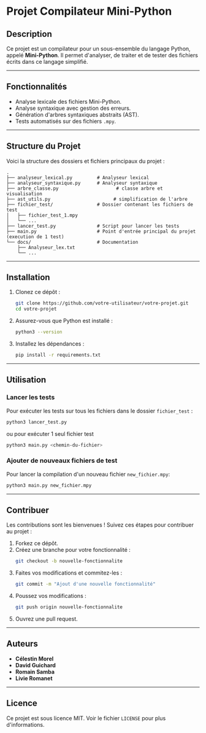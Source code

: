 # Projet Compilateur Mini-Python

## Description

Ce projet est un compilateur pour un sous-ensemble du langage Python, appelé **Mini-Python**. Il permet d'analyser, de traiter et de tester des fichiers écrits dans ce langage simplifié.

---

## Fonctionnalités

- Analyse lexicale des fichiers Mini-Python.
- Analyse syntaxique avec gestion des erreurs.
- Génération d'arbres syntaxiques abstraits (AST).
- Tests automatisés sur des fichiers `.mpy`.

---

## Structure du Projet

Voici la structure des dossiers et fichiers principaux du projet :

```
.
├── analyseur_lexical.py         # Analyseur lexical
├── analyseur_syntaxique.py      # Analyseur syntaxique
├── arbre_classe.py                     # classe arbre et visualisation
├── ast_utils.py                       # simplification de l'arbre
├── fichier_test/                # Dossier contenant les fichiers de test
│   ├── fichier_test_1.mpy
│   └── ...
├── lancer_test.py               # Script pour lancer les tests
├── main.py                      # Point d'entrée principal du projet (execution de 1 test)
└── docs/                        # Documentation
    ├── Analyseur_lex.txt
    └── ...
```

---

## Installation

1. Clonez ce dépôt :
   ```bash
   git clone https://github.com/votre-utilisateur/votre-projet.git
   cd votre-projet
   ```

2. Assurez-vous que Python est installé :
   ```bash
   python3 --version
   ```

3. Installez les dépendances :
   ```bash
   pip install -r requirements.txt
   ```

---

## Utilisation

### Lancer les tests
Pour exécuter les tests sur tous les fichiers dans le dossier `fichier_test` :
```bash
python3 lancer_test.py
```
ou pour exécuter 1 seul fichier test
```bash
python3 main.py <chemin-du-fichier>
```

### Ajouter de nouveaux fichiers de test
Pour lancer la compilation d'un nouveau fichier `new_fichier.mpy`:
   ```bash
   python3 main.py new_fichier.mpy
   ```

---

## Contribuer

Les contributions sont les bienvenues ! Suivez ces étapes pour contribuer au projet :

1. Forkez ce dépôt.
2. Créez une branche pour votre fonctionnalité :
   ```bash
   git checkout -b nouvelle-fonctionnalite
   ```
3. Faites vos modifications et commitez-les :
   ```bash
   git commit -m "Ajout d'une nouvelle fonctionnalité"
   ```
4. Poussez vos modifications :
   ```bash
   git push origin nouvelle-fonctionnalite
   ```
5. Ouvrez une pull request.

---

## Auteurs

- **Célestin Morel**
- **David Guichard**
- **Romain Samba**
- **Livie Romanet**

---

## Licence

Ce projet est sous licence MIT. Voir le fichier `LICENSE` pour plus d'informations.

